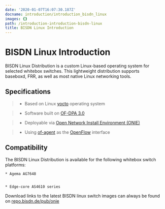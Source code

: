 ```yaml
---
date: '2020-01-07T16:07:30.187Z'
docname: introduction/introduction_bisdn_linux
images: {}
path: /introduction-introduction-bisdn-linux
title: BISDN Linux Introduction
---
```


# BISDN Linux Introduction

BISDN Linux Distribution is a custom Linux-based operating system for selected whitebox switches. This lightweight distribution supports baseboxd, FRR, as well as most native Linux networking tools.

## Specifications

> 
> * Based on Linux [yocto](https://www.yoctoproject.org/software-overview/downloads/) operating system


> * Software built on [OF-DPA 3.0](https://github.com/Broadcom-Switch/of-dpa)


> * Deployable via [Open Network Install Environment (ONIE)](http://onie.org/)


> * Using [of-agent](https://github.com/Broadcom-Switch/of-dpa/tree/master/src/ofagent) as the [OpenFlow](https://www.opennetworking.org/images/stories/downloads/sdn-resources/onf-specifications/openflow/openflow-switch-v1.3.5.pdf) interface

## Compatibility

The BISDN Linux Distribution is available for the following whitebox switch platforms:

    
    * Agema AG7648


    * Edge-core AS4610 series

Download links to the latest BISDN linux switch images can always be found on [repo.bisdn.de/pub/onie](http://repo.bisdn.de/pub/onie/)
